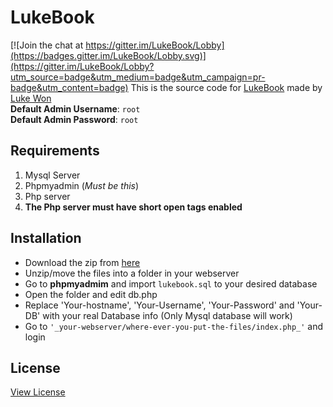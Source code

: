 # LukeBook  

[![Join the chat at https://gitter.im/LukeBook/Lobby](https://badges.gitter.im/LukeBook/Lobby.svg)](https://gitter.im/LukeBook/Lobby?utm_source=badge&utm_medium=badge&utm_campaign=pr-badge&utm_content=badge)
This is the source code for [LukeBook](www.lukewon.com/lukebook) made by [Luke Won](@lukecywon)  
**Default Admin Username**: ``root``  
**Default Admin Password**: ``root``  
  
## **Requirements**  

1. Mysql Server  
2. Phpmyadmin (_Must be this_)  
3. Php server  
4. **The Php server must have short open tags enabled**  
  

## **Installation**   
* Download the zip from [here](https://github.com/LukeWonDotCom/LukeBook/archive/master.zip)
* Unzip/move the files into a folder in your webserver  
* Go to **phpmyadmim** and import ``lukebook.sql`` to your desired database  
* Open the folder and edit db.php  
* Replace 'Your-hostname', 'Your-Username', 'Your-Password' and 'Your-DB' with your real Database info (Only Mysql database will work)  
* Go to ``'_your-webserver/where-ever-you-put-the-files/index.php_'`` and login  

## License  
[View License](https://github.com/LukeWonDotCom/LukeBook/blob/master/LICENSE)  
